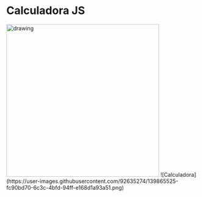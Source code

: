# Calculadora JS

<img src="https://i.ibb.co/QJBNx5v/Screen-Shot-2021-01-31-at-22-41-36.png" alt="drawing" width="400"/>
![Calculadora](https://user-images.githubusercontent.com/92635274/139865525-fc90bd70-6c3c-4bfd-94ff-e168d1a93a51.png)

